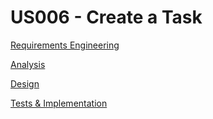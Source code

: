 # US006 - Create a Task 

[Requirements Engineering](01.requirements-engineering/Readme.md)

[Analysis](02.analysis/Readme.md)

[Design](../US003/03.design/Readme.md)

[Tests & Implementation](04.tests-and-implementation/Readme.md)